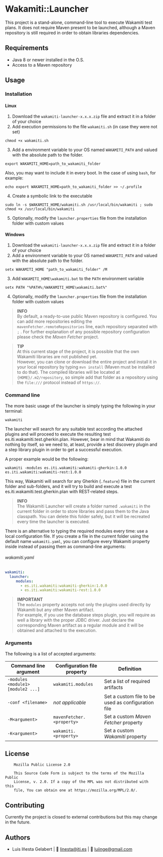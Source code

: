 # Wakamiti::Launcher

This project is a stand-alone, command-line tool to execute Wakamiti test plans. It does not require Maven present to be 
launched, although a Maven repository is still required in order to obtain libraries dependencies. 



## Requirements

- Java 8 or newer installed in the O.S.
- Access to a Maven repository

## Usage

### Installation
#### Linux
1. Download the `wakamiti-launcher-x.x.x.zip` file and extract it in a folder of your choice
2. Add execution permissions to the file `wakamiti.sh` (in case they were not set)
```
chmod +x wakamiti.sh
```
3. Add a environment variable to your OS named `WAKAMITI_PATH` and valued with the absolute path to the folder.
```
export WAKAMITI_HOME=path_to_wakamiti_folder
```
Also, you may want to include it in every boot. In the case of using `bash`, for example:
```
echo export WAKAMITI_HOME=path_to_wakamiti_folder >> ~/.profile
```
4. Create a symbolic link to the executable
```
sudo ln -s $WAKAMITI_HOME/wakamiti.sh /usr/local/bin/wakamiti ; sudo chmod +x /usr/local/bin/wakamiti
```
5. Optionally, modify the `launcher.properties` file from the installation folder with custom values
#### Windows 
1. Download the `wakamiti-launcher-x.x.x.zip` file and extract it in a folder of your choice
2. Add a environment variable to your OS named `WAKAMITI_PATH` and valued with the absolute path to the folder.
```
setx WAKAMITI_HOME "path_to_wakamiti_folder" /M
```
3. Add `WAKAMITI_HOME\wakamiti.bat` to the `PATH` environment variable
```
setx PATH "%PATH%;%WAKAMITI_HOME\wakamiti.bat%"
```
4. Optionally, modify the `launcher.properties` file from the installation folder with custom values





> **INFO**  
> By default, a ready-to-use public Maven repository is configured. You can add more repositories editing 
> the `mavenFetcher.remoteRepositories` line, each repository separated with `;` . For further explanation of 
> any possible repository configuration please check the _Maven Fetcher_ project.

> **TIP**  
> At this current stage of the project, it is possible that the own Wakamiti libraries are not published yet.  
> However, you can clone or download the entire project and install it in your local repository by typing 
> `mvn install` (Maven must be installed to do that). The compiled libraries will be located at `{HOME}/.m2/repository`,
> so simple add that folder as a repository using the `file:///` protocol instead of `https://`.

### Command line

The more basic usage of the launcher is simply typing the following in your terminal:

```
wakamiti
```

The launcher will search for any suitable test according the attached plugins and will proceed to execute the resulting 
test es.iti.wakamiti.test.gherkin.plan. However, bear in mind that Wakamiti do nothing by itself, so we need to, at least, provide a test discovery 
plugin and a step library plugin in order to get a successful execution.

A proper example would be the following:
```
wakamiti -modules es.iti.wakamiti:wakamiti-gherkin:1.0.0 es.iti.wakamiti:wakamiti-rest:1.0.0
```
This way, Wakamiti will search for any Gherkin (`.feature`) file in the current folder and sub-folders, and it will try to
build and execute a test es.iti.wakamiti.test.gherkin.plan with REST-related steps.

> **INFO**  
> The Wakamiti Launcher will create a folder named `.wakamiti` in the current folder in order to store libraries and pass 
> them to the Java classpath. You can delete this folder safely, but it will be recreated every time the launcher is 
> executed.

There is an alternative to typing the required modules every time: use a local configuration file. If you create a file 
in the current folder using the default name `wakamiti.yaml`, you can configure every Wakamiti property inside instead of 
passing them as command-line arguments:

###### wakamiti.yaml
```yaml
wakamiti:
  launcher:
     modules:
       - es.iti.wakamiti:wakamiti-gherkin:1.0.0
       - es.iti.wakamiti:wakamiti-rest:1.0.0
```  

> **IMPORTANT**  
> The `modules` property accepts not only the plugins used directly by Wakamiti but any other Maven artifact.  
> For example, if you use the database steps plugin, you will require as well a library with the proper JDBC driver. 
> Just declare the corresponding Maven artifact as a regular module and it will be obtained and attached to the 
> execution.

### Arguments
The following is a list of accepted arguments:

| Command line argument  | Configuration file property | Definition |
| --------------------- | --------------------------- | ---------- |
|`-modules <module1> [module2 ...]` | `wakamiti.modules` | Set a list of required artifacts |
|`-conf <filename>` | *not applicable* | Set a custom file to be used as configuration file |
|`-M<argument>` | `mavenFetcher.<property>` | Set a custom *Maven Fetcher* property |
|`-K<argument>` | `wakamiti.<property>` | Set a custom *Wakamiti* property |




## License
```
    Mozilla Public License 2.0

    This Source Code Form is subject to the terms of the Mozilla Public
    License, v. 2.0. If a copy of the MPL was not distributed with this
    file, You can obtain one at https://mozilla.org/MPL/2.0/.
```


## Contributing
Currently the project is closed to external contributions but this may change in the future.


## Authors
- Luis Iñesta Gelabert  |  :email: <linesta@iti.es> | :email: <luiinge@gmail.com>